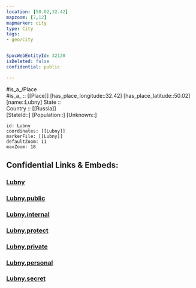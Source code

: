 ```yaml
---
location: [50.02,32.42] 
mapzoom: [7,12] 
mapmarker: city 
type: City
tags:
- geo/City


SpocWebEntityId: 32120
isDeleted: false
confidential: public

---
```

#is_a_/Place  
#is_a_ :: [[Place]] 
[has_place_longitude::32.42] 
[has_place_latitude::50.02] 
[name::Lubny] 
State ::  
Country :: [[Russia]]  
[StateId::] 
[Population::] 
[Unknown::] 


```leaflet
id: Lubny
coordinates: [[Lubny]] 
markerFile: [[Lubny]] 
defaultZoom: 11 
maxZoom: 18
```


## Confidential Links & Embeds: 

### [Lubny](/_Standards/Earth/Continent/Europe/Europe~East/Ukraine/Regions~Ukraine/Poltava/City/Lubny.md) 

### [Lubny.public](/_public/Earth/Continent/Europe/Europe~East/Ukraine/Regions~Ukraine/Poltava/City/Lubny.public.md) 

### [Lubny.internal](/_internal/Earth/Continent/Europe/Europe~East/Ukraine/Regions~Ukraine/Poltava/City/Lubny.internal.md) 

### [Lubny.protect](/_protect/Earth/Continent/Europe/Europe~East/Ukraine/Regions~Ukraine/Poltava/City/Lubny.protect.md) 

### [Lubny.private](/_private/Earth/Continent/Europe/Europe~East/Ukraine/Regions~Ukraine/Poltava/City/Lubny.private.md) 

### [Lubny.personal](/_personal/Earth/Continent/Europe/Europe~East/Ukraine/Regions~Ukraine/Poltava/City/Lubny.personal.md) 

### [Lubny.secret](/_secret/Earth/Continent/Europe/Europe~East/Ukraine/Regions~Ukraine/Poltava/City/Lubny.secret.md)

